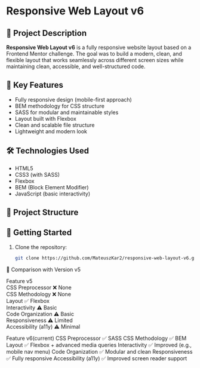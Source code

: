 # Responsive Web Layout v6

## 🧪 Project Description

**Responsive Web Layout v6** is a fully responsive website layout based on a Frontend Mentor challenge. The goal was to build a modern, clean, and flexible layout that works seamlessly across different screen sizes while maintaining clean, accessible, and well-structured code.

## 🎯 Key Features

- Fully responsive design (mobile-first approach)
- BEM methodology for CSS structure
- SASS for modular and maintainable styles
- Layout built with Flexbox
- Clean and scalable file structure
- Lightweight and modern look

## 🛠️ Technologies Used

- HTML5
- CSS3 (with SASS)
- Flexbox
- BEM (Block Element Modifier)
- JavaScript (basic interactivity)

## 📁 Project Structure


## 🚀 Getting Started

1. Clone the repository:
   ```bash
   git clone https://github.com/MateuszKar2/responsive-web-layout-v6.git

🔄 Comparison with Version v5

Feature	                        v5	              
CSS Preprocessor	               ❌ None	             
CSS Methodology	               ❌ None	             
Layout	                        ✅ Flexbox	           
Interactivity	                  ⚠️ Basic	            
Code Organization                ⚠️ Basic	              
Responsiveness                   ⚠️ Limited	            
Accessibility (a11y)	            ⚠️ Minimal	            



Feature	                      v6(current)
CSS Preprocessor	           	    ✅ SASS
CSS Methodology	                ✅ BEM
Layout	                   	    ✅ Flexbox + advanced media queries
Interactivity	                   ✅ Improved (e.g., mobile nav menu)
Code Organization            	    ✅ Modular and clean
Responsiveness              	    ✅ Fully responsive
Accessibility (a11y)	       	    ✅ Improved screen reader support
